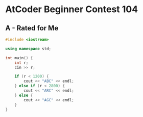 # AtCoder Beginner Contest 104
## A - Rated for Me
```cpp
#include <iostream>

using namespace std;

int main() {
    int r;
    cin >> r;

    if (r < 1200) {
        cout << "ABC" << endl;
    } else if (r < 2800) {
        cout << "ARC" << endl;
    } else {
        cout << "AGC" << endl;
    }
}
```
